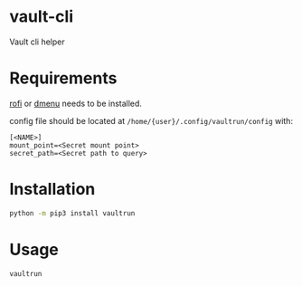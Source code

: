 # vault-cli
Vault cli helper

# Requirements
[rofi](https://github.com/davatorium/rofi) or [dmenu](https://tools.suckless.org/dmenu/) needs to be installed.

config file should be located at `/home/{user}/.config/vaultrun/config` with:

```
[<NAME>]
mount_point=<Secret mount point>
secret_path=<Secret path to query>
```

# Installation
```bash
python -m pip3 install vaultrun
```

# Usage
```bash
vaultrun
```
